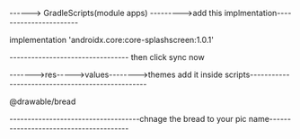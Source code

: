 
------> GradleScripts(module apps) --------->add this implmentation-----------------------



implementation 'androidx.core:core-splashscreen:1.0.1'


---------------------------------  then click sync now


------->res----->values-------->themes add it inside scripts-------------------------------------------------



<item name="android:windowSplashScreenAnimatedIcon">@drawable/bread</item>



------------------------------------chnage the bread to your pic name---------------------------------------